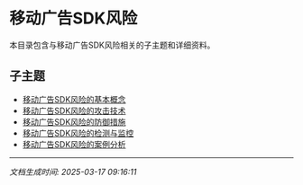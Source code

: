 # 移动广告SDK风险

本目录包含与移动广告SDK风险相关的子主题和详细资料。

## 子主题

- [移动广告SDK风险的基本概念](ad-sdk-risks/basic-concepts.md)
- [移动广告SDK风险的攻击技术](ad-sdk-risks/attack-techniques.md)
- [移动广告SDK风险的防御措施](ad-sdk-risks/defense-measures.md)
- [移动广告SDK风险的检测与监控](ad-sdk-risks/detection-monitoring.md)
- [移动广告SDK风险的案例分析](ad-sdk-risks/case-studies.md)

---

*文档生成时间: 2025-03-17 09:16:11*
